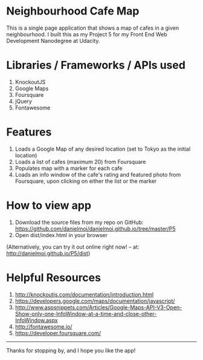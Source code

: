 # Neighbourhood Cafe Map

This is a single page application that shows a map of cafes in a given neighbourhood. I built this as my Project 5 for my Front End Web Development Nanodegree at Udacity.

# Libraries / Frameworks / APIs used
1. KnockoutJS
2. Google Maps
3. Foursquare
4. jQuery
5. Fontawesome


# Features
1. Loads a Google Map of any desired location (set to Tokyo as the initial location)
2. Loads a list of cafes (maximum 20) from Foursquare
3. Populates map with a marker for each cafe
4. Loads an info window of the cafe's rating and featured photo from Foursquare, upon clicking on either the list or the marker


# How to view app
1. Download the source files from my repo on GitHub: https://github.com/danielmoi/danielmoi.github.io/tree/master/P5
2. Open dist/index.html in your browser

(Alternatively, you can try it out online right now! – at: http://danielmoi.github.io/P5/dist)

# Helpful Resources
1. http://knockoutjs.com/documentation/introduction.html
2. https://developers.google.com/maps/documentation/javascript/
3. http://www.aspsnippets.com/Articles/Google-Maps-API-V3-Open-Show-only-one-InfoWindow-at-a-time-and-close-other-InfoWindow.aspx
4. http://fontawesome.io/
5. https://developer.foursquare.com/

----

Thanks for stopping by, and I hope you like the app!